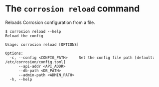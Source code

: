 # The `corrosion reload` command

Reloads Corrosion configuration from a file.

```
$ corrosion reload --help                             
Reload the config

Usage: corrosion reload [OPTIONS]

Options:
  -c, --config <CONFIG_PATH>     Set the config file path [default: /etc/corrosion/config.toml]
      --api-addr <API_ADDR>      
      --db-path <DB_PATH>        
      --admin-path <ADMIN_PATH>  
  -h, --help   
```

